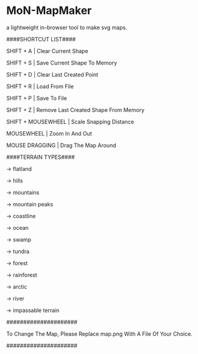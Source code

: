 # MoN-MapMaker
a lightweight in-browser tool to make svg maps.

####SHORTCUT LIST####

SHIFT + A          |  Clear Current Shape

SHIFT + S          |  Save Current Shape To Memory

SHIFT + D          |  Clear Last Created Point

SHIFT + R          |  Load From File

SHIFT + P          |  Save To File

SHIFT + Z          |  Remove Last Created Shape From Memory

SHIFT + MOUSEWHEEL |  Scale Snapping Distance

MOUSEWHEEL         |  Zoom In And Out

MOUSE DRAGGING     |  Drag The Map Around

####TERRAIN TYPES####

-> flatland

-> hills

-> mountains

-> mountain peaks

-> coastline

-> ocean

-> swamp

-> tundra

-> forest

-> rainforest

-> arctic

-> river

-> impassable terrain

#####################

To Change The Map, Please Replace map.png With A File Of Your Choice.

#####################

